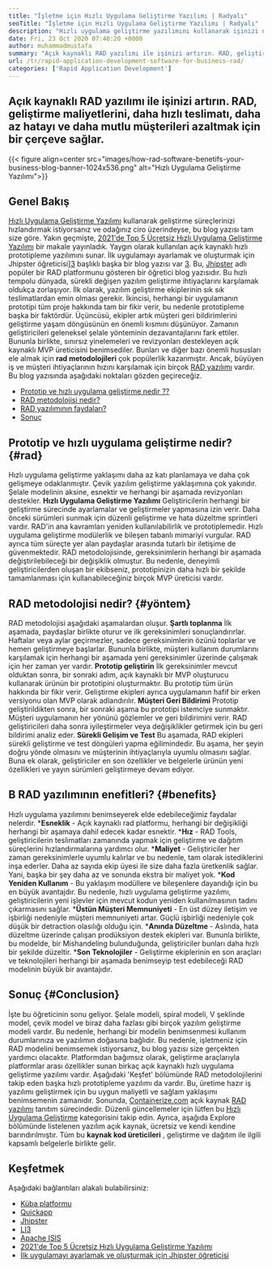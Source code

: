 ```yaml
---
title: "İşletme için Hızlı Uygulama Geliştirme Yazılımı | Radyalı" 
seoTitle: "İşletme için Hızlı Uygulama Geliştirme Yazılımı | Radyalı" 
description: "Hızlı uygulama geliştirme yazılımını kullanarak işinizi nasıl büyütebileceğinizi öğrenin. Bu makale size açık kaynaklı RAD metodolojileri hakkında bilgi verecektir." 
date: Fri, 23 Oct 2020 07:40:20 +0000
author: muhammadmustafa
summary: "Açık kaynaklı RAD yazılımı ile işinizi artırın. RAD, geliştirme maliyetlerini, daha hızlı teslimatı, daha az hatayı ve daha mutlu müşterileri azaltmak için bir çerçeve sağlar." 
url: /tr/rapid-application-development-software-for-business-rad/
categories: ['Rapid Application Development']
---
```


## Açık kaynaklı RAD yazılımı ile işinizi artırın. RAD, geliştirme maliyetlerini, daha hızlı teslimatı, daha az hatayı ve daha mutlu müşterileri azaltmak için bir çerçeve sağlar.

{{< figure align=center src="images/how-rad-software-benetifs-your-business-blog-banner-1024x536.png" alt="Hızlı Uygulama Geliştirme Yazılımı">}}


## Genel Bakış
[Hızlı Uygulama Geliştirme Yazılımı][1] kullanarak geliştirme süreçlerinizi hızlandırmak istiyorsanız ve odağınız ciro üzerindeyse, bu blog yazısı tam size göre. Yakın geçmişte, [2021'de Top 5 Ücretsiz Hızlı Uygulama Geliştirme Yazılımı][2] bir makale yayınladık. Yaygın olarak kullanılan açık kaynaklı hızlı prototipleme yazılımını sunar. İlk uygulamayı ayarlamak ve oluşturmak için Jhipster öğreticisi][3] başlıklı başka bir blog yazısı var [3]. Bu, [Jhipster][4] adlı popüler bir RAD platformunu gösteren bir öğretici blog yazısıdır.
Bu hızlı tempolu dünyada, sürekli değişen yazılım geliştirme ihtiyaçlarını karşılamak oldukça zorlaşıyor. İlk olarak, yazılım geliştirme ekiplerinin sık sık teslimatlardan emin olması gerekir. İkincisi, herhangi bir uygulamanın prototipi tüm proje hakkında tam bir fikir verir, bu nedenle prototipleme başka bir faktördür. Üçüncüsü, ekipler artık müşteri geri bildirimlerini geliştirme yaşam döngüsünün en önemli kısmını düşünüyor. Zamanın geliştiricileri geleneksel şelale yönteminin dezavantajlarını fark ettiler. Bununla birlikte, sınırsız yinelemeleri ve revizyonları destekleyen açık kaynaklı MVP üreticisini benimsediler.
Bunları ve diğer bazı önemli hususları ele almak için **rad metodolojileri**  çok popülerlik kazanmıştır. Ancak, büyüyen iş ve müşteri ihtiyaçlarının hızını karşılamak için birçok [RAD yazılımı][1] vardır.
Bu blog yazısında aşağıdaki noktaları gözden geçireceğiz.
  * [Prototip ve hızlı uygulama geliştirme nedir ??][5]
  * [RAD metodolojisi nedir?][6]
  * [RAD yazılımının faydaları?][7]
  * [Sonuç][8]

## Prototip ve hızlı uygulama geliştirme nedir?   {#rad}
Hızlı uygulama geliştirme yaklaşımı daha az katı planlamaya ve daha çok gelişmeye odaklanmıştır. Çevik yazılım geliştirme yaklaşımına çok yakındır. Şelale modelinin aksine, esnektir ve herhangi bir aşamada revizyonları destekler.
**Hızlı Uygulama Geliştirme Yazılımı**  Geliştiricilerin herhangi bir geliştirme sürecinde ayarlamalar ve geliştirmeler yapmasına izin verir. Daha önceki sürümleri sunmak için düzenli geliştirme ve hata düzeltme sprintleri vardır.
RAD'in ana kavramları yeniden kullanılabilirlik ve prototiplemedir. Hızlı uygulama geliştirme modülerlik ve bileşen tabanlı mimariyi vurgular. RAD ayrıca tüm süreçte yer alan paydaşlar arasında tutarlı bir iletişime de güvenmektedir. RAD metodolojisinde, gereksinimlerin herhangi bir aşamada değiştirilebileceği bir değişiklik olmuştur. Bu nedenle, deneyimli geliştiricilerden oluşan bir ekibseniz, prototipinizin daha hızlı bir şekilde tamamlanması için kullanabileceğiniz birçok MVP üreticisi vardır.

## RAD metodolojisi nedir?   {#yöntem}
RAD metodolojisi aşağıdaki aşamalardan oluşur.
**Şartlı toplanma**
İlk aşamada, paydaşlar birlikte oturur ve ilk gereksinimleri sonuçlandırırlar. Haftalar veya aylar geçirmezler, sadece gereksinimlerin özünü toplarlar ve hemen geliştirmeye başlarlar. Bununla birlikte, müşteri kullanım durumlarını karşılamak için herhangi bir aşamada yeni gereksinimler üzerinde çalışmak için her zaman yer vardır.
**Prototip geliştirin** 
İlk gereksinimler mevcut olduktan sonra, bir sonraki adım, açık kaynaklı bir MVP oluşturucu kullanarak ürünün bir prototipini oluşturmaktır. Bu prototip tüm ürün hakkında bir fikir verir. Geliştirme ekipleri ayrıca uygulamanın hafif bir erken versiyonu olan MVP olarak adlandırılır.
**Müşteri Geri Bildirimi** 
Prototip geliştirildikten sonra, bir sonraki aşama bu prototipi istemciye sunmaktır. Müşteri uygulamanın her yönünü gözlemler ve geri bildirimini verir. RAD geliştiricileri daha sonra iyileştirmeler veya değişiklikler getirmek için bu geri bildirimi analiz eder.
**Sürekli Gelişim ve Test** 
Bu aşamada, RAD ekipleri sürekli geliştirme ve test döngüleri yapma eğilimindedir. Bu aşama, her şeyin doğru yönde olmasını ve müşterinin ihtiyaçlarıyla uyumlu olmasını sağlar. Buna ek olarak, geliştiriciler en son özellikler ve belgelerle ürünün yeni özellikleri ve yayın sürümleri geliştirmeye devam ediyor.

## B **RAD yazılımının enefitleri?** {#benefits}
Hızlı uygulama yazılımını benimseyerek elde edebileceğimiz faydalar nelerdir.
  ***Esneklik**  - Açık kaynaklı rad platformu, herhangi bir değişikliği herhangi bir aşamaya dahil edecek kadar esnektir.
  ***Hız**  - RAD Tools, geliştiricilerin teslimatları zamanında yapmak için geliştirme ve dağıtım süreçlerini hızlandırmalarına yardımcı olur.
  ***Maliyet**  - Geliştiriciler her zaman gereksinimlerle uyumlu kalırlar ve bu nedenle, tam olarak istediklerini inşa ederler. Daha az sayıda ekip üyesi ile size daha fazla üretkenlik sağlar. Yani, başka bir şey daha az ve sonunda ekstra bir maliyet yok.
  ***Kod Yeniden Kullanım**  - Bu yaklaşım modüllere ve bileşenlere dayandığı için bu en büyük avantajdır. Bu nedenle, hızlı uygulama geliştirme yazılımı, geliştiricilerin yeni işlevler için mevcut kodun yeniden kullanılmasının tadını çıkarmasını sağlar.
  ***Üstün Müşteri Memnuniyeti**  - En üst düzey iletişim ve işbirliği nedeniyle müşteri memnuniyeti artar. Güçlü işbirliği nedeniyle çok düşük bir detraction olasılığı olduğu için.
  ***Anında Düzeltme**  - Aslında, hata düzeltme üzerinde çalışan prodüksiyon destek ekipleri var. Bununla birlikte, bu modelde, bir Mishandeling bulunduğunda, geliştiriciler bunları daha hızlı bir şekilde düzeltir.
  ***Son Teknolojiler**  - Geliştirme ekiplerinin en son araçları ve teknolojileri herhangi bir aşamada benimseyip test edebileceği RAD modelinin büyük bir avantajıdır.

## **Sonuç** {#Conclusion}
İşte bu öğreticinin sonu geliyor. Şelale modeli, spiral modeli, V şeklinde model, çevik model ve biraz daha fazlası gibi birçok yazılım geliştirme modeli vardır. Bu nedenle, herhangi bir modelin benimsenmesi kullanım durumlarınıza ve yazılımın doğasına bağlıdır. Bu nedenle, işletmeniz için RAD modelini benimsemek istiyorsanız, bu blog yazısı size gerçekten yardımcı olacaktır. Platformdan bağımsız olarak, geliştirme araçlarıyla platformlar arası özellikler sunan birkaç açık kaynaklı hızlı uygulama geliştirme yazılımı vardır. Aşağıdaki 'Keşfet' bölümünde RAD metodolojilerini takip eden başka hızlı prototipleme yazılımı da vardır. Bu, üretime hazır iş yazılımı geliştirmek için bu uygun maliyetli ve sağlam yaklaşımı benimsemenin zamanıdır.
Sonunda, [Containerize.com][9] açık kaynak [RAD yazılımı][1] tanıtım sürecindedir. Düzenli güncellemeler için lütfen bu [Hızlı Uygulama Geliştirme][1] kategorisini takip edin. Ayrıca, aşağıda Explore bölümünde listelenen yazılım açık kaynak, ücretsiz ve kendi kendine barındırılmıştır. Tüm bu **kaynak kod üreticileri** , geliştirme ve dağıtım ile ilgili kapsamlı belgelerle birlikte gelir.

## Keşfetmek
Aşağıdaki bağlantıları alakalı bulabilirsiniz:
  * [Küba platformu][10]
  * [Quickapp][11]
  * [Jhipster][4]
  * [LI3][12]
  * [Apache ISIS][13]
  * [2021'de Top 5 Ücretsiz Hızlı Uygulama Geliştirme Yazılımı][2]
  * [İlk uygulamayı ayarlamak ve oluşturmak için Jhipster öğreticisi][3]

  
[1]: https://products.containerize.com/rad
[2]: https://blog.containerize.com/rapid-application-development/top-5-free-rapid-application-development-software-in-2021/
[3]: https://blog.containerize.com/2020/10/28/jhipster-tutorial-to-setup-and-create-the-first-application/
[4]: https://products.containerize.com/rad/jhipster
[5]: #rad
[6]: #method
[7]: #benefits
[8]: #conclusion
[9]: https://www.containerize.com/
[10]: https://products.containerize.com/rad/cuba
[11]: https://products.containerize.com/rad/quickapp
[12]: https://products.containerize.com/rad/li3
[13]: https://products.containerize.com/rad/apache-isis
